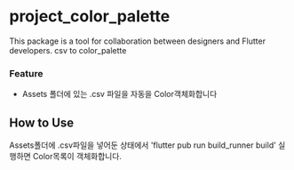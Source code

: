 # project_color_palette

This package is a tool for collaboration between designers and Flutter developers. csv to color_palette

### Feature
* Assets 폴더에 있는 .csv 파일을 자동을 Color객체화합니다

## How to Use
Assets폴더에 .csv파일을 넣어둔 상태에서 'flutter pub run build_runner build' 실행하면 Color목록이 객체화합니다.
